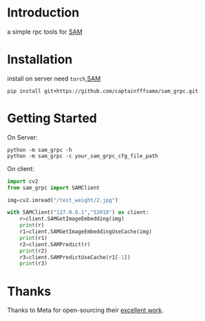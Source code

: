 # Introduction
a simple rpc tools for [SAM](https://github.com/facebookresearch/segment-anything)

# Installation
install on server need `torch`,[SAM](https://github.com/facebookresearch/segment-anything)
```shell
pip install git+https://github.com/captainfffsama/sam_grpc.git
```

# Getting Started
On Server:
```shell
python -m sam_grpc -h
python -m sam_grpc -c your_sam_grpc_cfg_file_path
```

On client:
```python
import cv2
from sam_grpc import SAMClient

img=cv2.imread("/test_weight/2.jpg")

with SAMClient("127.0.0.1","52018") as client:
    r=client.SAMGetImageEmbedding(img)
    print(r)
    r1=client.SAMGetImageEmbeddingUseCache(img)
    print(r1)
    r2=client.SAMPredict(r)
    print(r2)
    r3=client.SAMPredictUseCache(r1[-1])
    print(r3)
```
# Thanks
Thanks to Meta for open-sourcing their [excellent work](https://github.com/facebookresearch/segment-anything).
